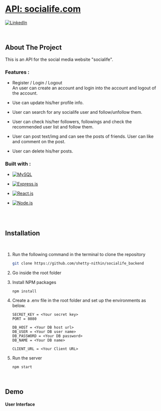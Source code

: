 # [API: socialife.com]()

[![LinkedIn][linkedin-shield]][linkedin-url]

<br/>

## About The Project
This is an API for the social media website "socialife".
<br/>

### Features : 
* Register / Login / Logout</br> An user can create an account and login into the account and logout of the account.

* Use can update his/her profile info.

* User can search for any socialife user and follow/unfollow them.

* User can check his/her followers, followings and check the recommended user list and follow them.

* User can post text/img and can see the posts of friends. User can like and comment on the post.

* User can delete his/her posts.

### Built with : 

* [![MySQL][MySQL]][MySQL-url]

* [![Express.js][Express.js]][Express-url]

* [![React.js][React.js]][React-url]

* [![Node.js][Node.js]][Node-url]
<br/>
<br/>

## Installation
<br/>

1. Run the following command in the terminal to clone the repository
   ```sh
   git clone https://github.com/shetty-nithin/socialife_backend
   ```

2. Go inside the root folder

3. Install NPM packages
   ```
   npm install
   ```
4. Create a .env file in the root folder and set up the environments as below.
   ```
   SECRET_KEY = <Your secret key>
   PORT = 8080

   DB_HOST = <Your DB host url>
   DB_USER = <Your DB user name>
   DB_PASSWORD = <Your DB password>
   DB_NAME = <Your DB name>

   CLIENT_URL = <Your Client URL>
   ```

5. Run the server
   ```javascript
   npm start
   ```
<br/>

## Demo

#### User Interface <br/><br/>



<!-- MARKDOWN LINKS -->
[forks-shield]: https://img.shields.io/github/forks/github_username/repo_name.svg?style=for-the-badge
[forks-url]: https://github.com/github_username/repo_name/network/members

[issues-shield]: https://img.shields.io/github/issues/github_username/repo_name.svg?style=for-the-badge
[issues-url]: https://github.com/github_username/repo_name/issues


[linkedin-shield]: https://img.shields.io/badge/-LinkedIn-black.svg?style=for-the-badge&logo=linkedin&colorB=0072b1
[linkedin-url]: https://www.linkedin.com/in/shetty-nithin/

[MySQL]: https://img.shields.io/badge/MySQL-F29111?style=for-the-badge&logo=mysql&logoColor=00758F
[MySQL-url]: https://www.mysql.com/

[Express.js]: https://img.shields.io/badge/Express.js-D1D3D4?style=for-the-badge&logo=express&logoColor=4FC08D
[Express-url]: https://expressjs.com/

[React.js]: https://img.shields.io/badge/React.js-FFFFFF?style=for-the-badge&logo=react&logoColor=20F0F7
[React-url]: https://reactjs.org/

[Node.js]: https://img.shields.io/badge/Node.js-215732?style=for-the-badge&logo=nodedotjs&logoColor=61DAFB
[Node-url]: https://nodejs.org/en/